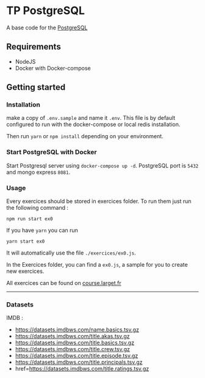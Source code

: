 # TP PostgreSQL
A base code for the [PostgreSQL](https://decima.notion.site/Exercice-PostgreSQL-a7e47b9571974e9c85c64a90354c63f5)

## Requirements
- NodeJS
- Docker with Docker-compose


## Getting started

### Installation
make a copy of `.env.sample` and name it `.env`.
This file is by default configured to run with the docker-compose or local redis installation.

Then run `yarn` or `npm install` depending on your environment.

### Start PostgreSQL with Docker

Start Postgresql server using `docker-compose up -d`. PostgreSQL port is `5432` and mongo express `8081`.


### Usage

Every exercices should be stored in exercices folder.
To run them just run the following command : 

```
npm run start ex0
```

If you have `yarn` you can run
```
yarn start ex0
```
It will automatically use the file `./exercices/ex0.js`.

In the Exercices folder, you can find a `ex0.js`, a sample for you to create new exercices.

All exercices can be found on [course.larget.fr](https://decima.notion.site/Exercice-PostgreSQL-a7e47b9571974e9c85c64a90354c63f5)

---

### Datasets

IMDB :
- https://datasets.imdbws.com/name.basics.tsv.gz
- https://datasets.imdbws.com/title.akas.tsv.gz
- https://datasets.imdbws.com/title.basics.tsv.gz
- https://datasets.imdbws.com/title.crew.tsv.gz
- https://datasets.imdbws.com/title.episode.tsv.gz
- https://datasets.imdbws.com/title.principals.tsv.gz
- href=https://datasets.imdbws.com/title.ratings.tsv.gz